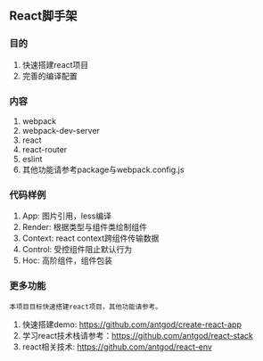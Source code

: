 ## React脚手架
### 目的

1. 快速搭建react项目
2. 完善的编译配置

### 内容

1. webpack
2. webpack-dev-server
3. react
4. react-router
5. eslint
6. 其他功能请参考package与webpack.config.js

### 代码样例

1. App: 图片引用，less编译
2. Render: 根据类型与组件类绘制组件
3. Context: react context跨组件传输数据
4. Control: 受控组件阻止默认行为
5. Hoc: 高阶组件，组件包装

### 更多功能
    本项目目标快速搭建react项目，其他功能请参考。
1. 快速搭建demo: https://github.com/antgod/create-react-app
2. 学习react技术栈请参考：https://github.com/antgod/react-stack
3. react相关技术: https://github.com/antgod/react-env


